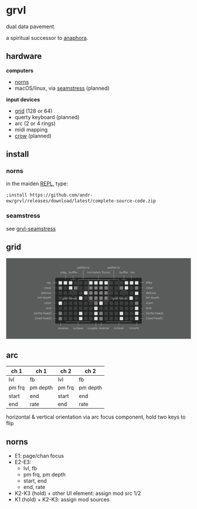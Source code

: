 # grvl

dual data pavement.

a spiritual successor to [anaphora](https://github.com/andr-ew/prosody#anaphora).

## hardware

**computers**

- [norns](https://github.com/p3r7/awesome-monome-norns)
- macOS/linux, via [seamstress](https://github.com/ryleelyman/seamstress) (planned)

**input devices**

- [grid](https://monome.org/docs/grid/) (128 or 64)
- querty keyboard (planned)
- arc (2 or 4 rings)
- midi mapping
- [crow](https://monome.org/docs/crow/) (planned)

## install

### norns

in the maiden [REPL](https://monome.org/docs/norns/image/wifi_maiden-images/install-repl.png), type:

```
;install https://github.com/andr-ew/grvl/releases/download/latest/complete-source-code.zip
```

### seamstress

see [grvl-seamstress](https://github.com/andr-ew/grvl-seamstress)

## grid

![diagram of the grid interface. text description forthcoming](/doc/grvl_grid.png)

## arc

| ch 1   | ch 1     | ch 2   | ch 2     |
| ------ | -------- | ------ | -------- |
| lvl    | fb       | lvl    | fb       |
| pm frq | pm depth | pm frq | pm depth |
| start  | end      | start  | end      |
| end    | rate     | end    | rate     |

horizontal & vertical orientation via arc focus component, hold two keys to flip

## norns

- E1: page/chan focus
- E2-E3:
  - lvl, fb
  - pm frq, pm depth
  - start, end
  - end, rate
- K2-K3 (hold) + other UI element: assign mod src 1/2
- K1 (hold) + K2-K3: assign mod sources
